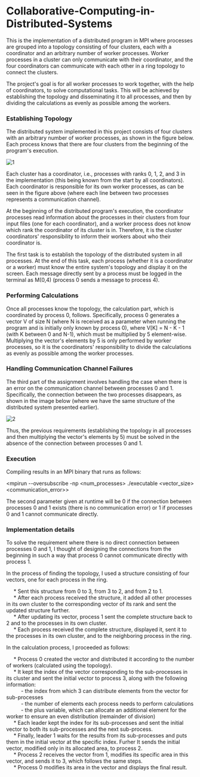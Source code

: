 # Collaborative-Computing-in-Distributed-Systems

This is the implementation of a distributed program in MPI where processes are grouped into a topology consisting of four clusters, each with a coordinator and an arbitrary number of worker processes. Worker processes in a cluster can only communicate with their coordinator, and the four coordinators can communicate with each other in a ring topology to connect the clusters. 

The project's goal is for all worker processes to work together, with the help of coordinators, to solve computational tasks. This will be achieved by establishing the topology and disseminating it to all processes, and then by dividing the calculations as evenly as possible among the workers. <br>

### Establishing Topology

The distributed system implemented in this project consists of four clusters with an arbitrary number of worker processes, as shown in the figure below. Each process knows that there are four clusters from the beginning of the program's execution.

![1](https://user-images.githubusercontent.com/73998092/220163845-ffc5f7ac-caee-4c38-8566-1078c5746cf5.PNG)

Each cluster has a coordinator, i.e., processes with ranks 0, 1, 2, and 3 in the implementation (this being known from the start by all coordinators). Each coordinator is responsible for its own worker processes, as can be seen in the figure above (where each line between two processes represents a communication channel).

At the beginning of the distributed program's execution, the coordinator processes read information about the processes in their clusters from four input files (one for each coordinator), and a worker process does not know which rank the coordinator of its cluster is in. Therefore, it is the cluster coordinators' responsibility to inform their workers about who their coordinator is.

The first task is to establish the topology of the distributed system in all processes. At the end of this task, each process (whether it is a coordinator or a worker) must know the entire system's topology and display it on the screen. Each message directly sent by a process must be logged in the terminal as M(0,4) (process 0 sends a message to process 4). <br>


### Performing Calculations

Once all processes know the topology, the calculation part, which is coordinated by process 0, follows. Specifically, process 0 generates a vector V of size N (where N is received as a parameter when running the program and is initially only known by process 0), where V[K] = N - K - 1 (with K between 0 and N-1), which must be multiplied by 5 element-wise. Multiplying the vector's elements by 5 is only performed by worker processes, so it is the coordinators' responsibility to divide the calculations as evenly as possible among the worker processes. <br>

### Handling Communication Channel Failures

The third part of the assignment involves handling the case when there is an error on the communication channel between processes 0 and 1. Specifically, the connection between the two processes disappears, as shown in the image below (where we have the same structure of the distributed system presented earlier).

![2](https://user-images.githubusercontent.com/73998092/220164054-3720302b-249b-40c7-9070-f990215445f7.PNG)

Thus, the previous requirements (establishing the topology in all processes and then multiplying the vector's elements by 5) must be solved in the absence of the connection between processes 0 and 1. <br>

### Execution

Compiling results in an MPI binary that runs as follows:

<mpirun --oversubscribe -np <num_processes> ./executable <vector_size> <communication_error>>

The second parameter given at runtime will be 0 if the connection between processes 0 and 1 exists (there is no communication error) or 1 if processes 0 and 1 cannot communicate directly. <br>


### Implementation details

To solve the requirement where there is no direct connection between processes 0 and 1, I thought of designing the connections from the beginning in such a way that process 0 cannot communicate directly with process 1.

In the process of finding the topology, I used a structure consisting of four vectors, one for each process in the ring.

&nbsp;&nbsp;&nbsp;&nbsp;&nbsp;* Sent this structure from 0 to 3, from 3 to 2, and from 2 to 1. <br>
&nbsp;&nbsp;&nbsp;&nbsp;&nbsp;* After each process received the structure, it added all other processes in its own cluster to the corresponding vector of its rank and sent the updated structure further. <br>
&nbsp;&nbsp;&nbsp;&nbsp;&nbsp;* After updating its vector, process 1 sent the complete structure back to 2 and to the processes in its own cluster. <br>
&nbsp;&nbsp;&nbsp;&nbsp;&nbsp;* Each process received the complete structure, displayed it, sent it to the processes in its own cluster, and to the neighboring process in the ring. <br>

In the calculation process, I proceeded as follows:

&nbsp;&nbsp;&nbsp;&nbsp;&nbsp;* Process 0 created the vector and distributed it according to the number of workers (calculated using the topology). <br>
&nbsp;&nbsp;&nbsp;&nbsp;&nbsp;* It kept the index of the vector corresponding to the sub-processes in its cluster and sent the initial vector to process 3, along with the following information: <br>
&nbsp;&nbsp;&nbsp;&nbsp;&nbsp;&nbsp;&nbsp;&nbsp;&nbsp;&nbsp;- the index from which 3 can distribute elements from the vector for sub-processes <br>
&nbsp;&nbsp;&nbsp;&nbsp;&nbsp;&nbsp;&nbsp;&nbsp;&nbsp;&nbsp;- the number of elements each process needs to perform calculations <br>
&nbsp;&nbsp;&nbsp;&nbsp;&nbsp;&nbsp;&nbsp;&nbsp;&nbsp;&nbsp;- the plus variable, which can allocate an additional element for the worker to ensure an even distribution (remainder of division) <br>
&nbsp;&nbsp;&nbsp;&nbsp;&nbsp;* Each leader kept the index for its sub-processes and sent the initial vector to both its sub-processes and the next sub-process. <br>
&nbsp;&nbsp;&nbsp;&nbsp;&nbsp;* Finally, leader 1 waits for the results from its sub-processes and puts them in the initial vector at the specific index. Furher It sends the initial vector, modified only in its allocated area, to process 2. <br>
&nbsp;&nbsp;&nbsp;&nbsp;&nbsp;* Process 2 receives the vector from 1, modifies its specific area in this vector, and sends it to 3, which follows the same steps. <br>
&nbsp;&nbsp;&nbsp;&nbsp;&nbsp;* Process 0 modifies its area in the vector and displays the final result. <br>
